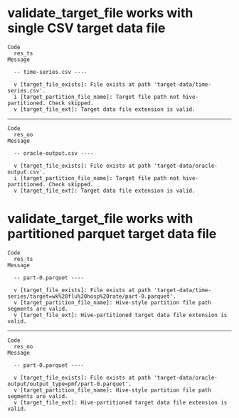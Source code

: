 # validate_target_file works with single CSV target data file

    Code
      res_ts
    Message
      
      -- time-series.csv ----
      
      v [target_file_exists]: File exists at path 'target-data/time-series.csv'.
      i [target_partition_file_name]: Target file path not hive-partitioned. Check skipped.
      v [target_file_ext]: Target data file extension is valid.

---

    Code
      res_oo
    Message
      
      -- oracle-output.csv ----
      
      v [target_file_exists]: File exists at path 'target-data/oracle-output.csv'.
      i [target_partition_file_name]: Target file path not hive-partitioned. Check skipped.
      v [target_file_ext]: Target data file extension is valid.

# validate_target_file works with partitioned parquet target data file

    Code
      res_ts
    Message
      
      -- part-0.parquet ----
      
      v [target_file_exists]: File exists at path 'target-data/time-series/target=wk%20flu%20hosp%20rate/part-0.parquet'.
      v [target_partition_file_name]: Hive-style partition file path segments are valid.
      v [target_file_ext]: Hive-partitioned target data file extension is valid.

---

    Code
      res_oo
    Message
      
      -- part-0.parquet ----
      
      v [target_file_exists]: File exists at path 'target-data/oracle-output/output_type=pmf/part-0.parquet'.
      v [target_partition_file_name]: Hive-style partition file path segments are valid.
      v [target_file_ext]: Hive-partitioned target data file extension is valid.

